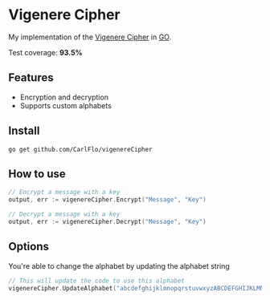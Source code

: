 # Vigenere Cipher

My implementation of the [Vigenere Cipher](https://en.wikipedia.org/wiki/Vigen%C3%A8re_cipher) in [GO](https://golang.org/).

Test coverage: **93.5%**

## Features

- Encryption and decryption
- Supports custom alphabets

## Install

```
go get github.com/CarlFlo/vigenereCipher
```

## How to use

```go
// Encrypt a message with a key
output, err := vigenereCipher.Encrypt("Message", "Key")

// Decrypt a message with a key
output, err := vigenereCipher.Decrypt("Message", "Key")
```

## Options

You're able to change the alphabet by updating the alphabet string

```go
// This will update the code to use this alphabet
vigenereCipher.UpdateAlphabet("abcdefghijklmnopqrstuvwxyzABCDEFGHIJKLMNOPQRSTUVWXYZ0123456789 ?!:;.,-_<>*'|=+{}()[]&#@/%\"")
```